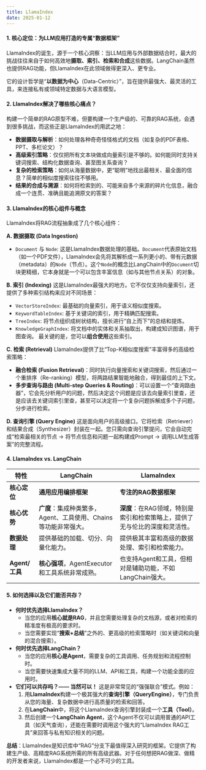 ```yaml
---
title: LlamaIndex
date: 2025-01-12
---
```


#### **1. 核心定位：为LLM应用打造的专属“数据框架”**
LlamaIndex的诞生，源于一个核心洞察：当LLM应用与外部数据结合时，最大的挑战往往来自于如何高效地**摄取、索引、检索和合成**这些数据。LangChain虽然也提供RAG功能，但LlamaIndex在此领域做得更深入、更专业。

它的设计哲学是“**以数据为中心**（Data-Centric）”，旨在提供最强大、最灵活的工具，来连接私有或领域特定数据与大语言模型。

#### **2. LlamaIndex解决了哪些核心痛点？**
构建一个简单的RAG原型不难，但要构建一个生产级的、可靠的RAG系统，会遇到很多挑战，而这些正是LlamaIndex的用武之地：

+ **数据摄取与解析**：如何处理各种奇奇怪怪格式的文档（如复杂的PDF表格、PPT、多栏论文）？
+ **高级索引策略**：仅仅把所有文本块做成向量索引是不够的。如何能同时支持关键词搜索、结构化数据查询、甚至图关系查询？
+ **复杂的检索策略**：如何从海量数据中，更“聪明”地找出最相关、最全面的信息？简单的相似度搜索往往不够用。
+ **结果的合成与溯源**：如何将检索到的、可能来自多个来源的碎片化信息，融合成一个连贯、准确且能追溯原文的答案？

#### **3. LlamaIndex的核心组件与概念**
LlamaIndex将RAG流程抽象成了几个核心组件：

**A. 数据摄取 (Data Ingestion)**

+ `Document` 与 `Node`: 这是LlamaIndex数据处理的基础。`Document`代表原始文档（如一个PDF文件），LlamaIndex会先将其解析成一系列更小的、带有元数据（metadata）的`Node`（节点）。这个`Node`的概念比LangChain中的`Document`切块更精细，它本身就是一个可以包含丰富信息（如与其他节点关系）的对象。

**B. 索引 (Indexing)** 这是LlamaIndex最强大的地方。它不仅仅支持向量索引，还提供了多种索引结构来应对不同场景：

+ `VectorStoreIndex`: 最基础的向量索引，用于语义相似度搜索。
+ `KeywordTableIndex`: 基于关键词的索引，用于精确匹配搜索。
+ `TreeIndex`: 将节点组织成树状结构，擅长进行“自上而下”的总结和提炼。
+ `KnowledgeGraphIndex`: 将文档中的实体和关系抽取出，构建成知识图谱，用于图查询。 最关键的是，您可以**组合使用**这些索引。

**C. 检索 (Retrieval)** LlamaIndex提供了比“Top-K相似度搜索”丰富得多的高级检索策略：

+ **融合检索 (Fusion Retrieval)**：同时执行向量搜索和关键词搜索，然后通过一个重排序（Re-ranking）模型，将两路结果智能地融合，得到最佳的上下文。
+ **多步查询与路由 (Multi-step Queries & Routing)**：可以设置一个“查询路由器”，它会先分析用户的问题，然后决定这个问题是应该去向量索引里查，还是应该去关键词索引里查，甚至可以决定将一个复杂问题拆解成多个子问题，分步进行检索。

**D. 查询引擎 (Query Engine)** 这是面向用户的高级接口。它将检索（Retriever）和结果合成（Synthesizer）封装在一起。您只需向查询引擎提问，它会自动完成“检索最相关的节点 -> 将节点信息和问题一起构建成Prompt -> 调用LLM生成答案”的完整流程。

#### **4. LlamaIndex vs. LangChain**
| 特性 | **LangChain** | **LlamaIndex** |
| --- | --- | --- |
| **核心定位** | **通用应用编排框架** | **专注的RAG数据框架** |
| **核心优势** | **广度**：集成种类繁多，Agent、工具使用、Chains等功能非常强大。 | **深度**：在RAG领域，特别是索引和检索策略上，提供了无与伦比的深度和灵活性。 |
| **数据处理** | 提供基础的加载、切分、向量化能力。 | 提供极其丰富和高级的数据处理、索引和检索能力。 |
| **Agent/工具** | **核心强项**，AgentExecutor和工具系统非常成熟。 | 也支持Agent和工具，但相对是辅助功能，不如LangChain强大。 |


#### **5. 如何选择以及它们能否共存？**
+ **何时优先选择LlamaIndex？**
    - 当您的应用**核心就是RAG**，并且您需要处理复杂的文档源，或者对检索的精准度有极高的要求时。
    - 当您需要实现“**搜索+总结**”之外的、更高级的检索策略时（如关键词和向量的混合搜索）。
+ **何时优先选择LangChain？**
    - 当您的应用**核心是Agent**，需要复杂的工具调用、任务规划和流程控制时。
    - 当您需要快速集成大量不同的LLM、API和工具，构建一个功能全面的应用时。
+ **它们可以共存吗？—— 当然可以！** 这是非常常见的“强强联合”模式。例如：
    1. 用**LlamaIndex**构建一个极其强大的**查询引擎（QueryEngine）**，专门负责从您的海量、复杂数据中进行高质量的检索和回答。
    2. 在**LangChain**中，将这个LlamaIndex查询引擎封装成一个**工具（Tool）**。
    3. 然后创建一个**LangChain Agent**，这个Agent不仅可以调用普通的API工具（如天气查询），还能在需要时调用这个强大的“LlamaIndex RAG工具”来回答与私有知识相关的问题。

**总结**：LlamaIndex是知识库中“RAG”分支下最值得深入研究的框架。它提供了构建生产级、高精度RAG系统所需的所有高级武器。对于任何想把RAG做深、做精的开发者来说，LlamaIndex都是一个必不可少的工具。

